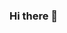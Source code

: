 ### Hi there 👋

<!--
**thejayeshsoni/thejayeshsoni** is a ✨ _special_ ✨ repository because its `README.md` (this file) appears on your GitHub profile.

- 🌱 I’m currently learning Android development
- 📫 How to reach me: 
- Linkedin : https://www.linkedin.com/in/thejayeshsoni
- Twitter  : https://twitter.com/thejayeshsoni
